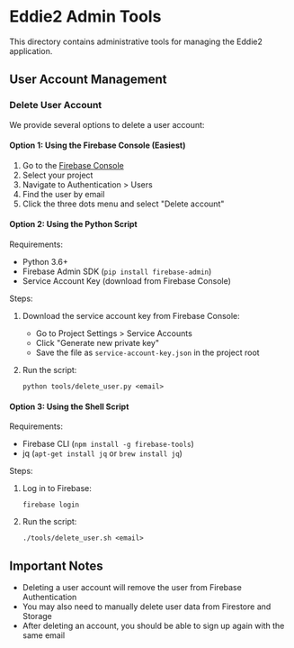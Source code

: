 # Eddie2 Admin Tools

This directory contains administrative tools for managing the Eddie2 application.

## User Account Management

### Delete User Account

We provide several options to delete a user account:

#### Option 1: Using the Firebase Console (Easiest)

1. Go to the [Firebase Console](https://console.firebase.google.com/)
2. Select your project
3. Navigate to Authentication > Users
4. Find the user by email
5. Click the three dots menu and select "Delete account"

#### Option 2: Using the Python Script

Requirements:
- Python 3.6+
- Firebase Admin SDK (`pip install firebase-admin`)
- Service Account Key (download from Firebase Console)

Steps:
1. Download the service account key from Firebase Console:
   - Go to Project Settings > Service Accounts
   - Click "Generate new private key"
   - Save the file as `service-account-key.json` in the project root

2. Run the script:
   ```
   python tools/delete_user.py <email>
   ```

#### Option 3: Using the Shell Script

Requirements:
- Firebase CLI (`npm install -g firebase-tools`)
- jq (`apt-get install jq` or `brew install jq`)

Steps:
1. Log in to Firebase:
   ```
   firebase login
   ```

2. Run the script:
   ```
   ./tools/delete_user.sh <email>
   ```

## Important Notes

- Deleting a user account will remove the user from Firebase Authentication
- You may also need to manually delete user data from Firestore and Storage
- After deleting an account, you should be able to sign up again with the same email 